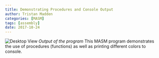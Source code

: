 ```yaml
---
title: Demonstrating Procedures and Console Output
author: Tristan Madden
categories: [MASM]
tags: [assembly]
date: 2017-10-24
--- 
```

![Desktop View](/assets/img/2017-10-24/001.png)
_Output of the program_
This MASM program demonstrates the use of procedures (functions) as well as printing different colors to console.
<script src="https://gist.github.com/Trimad/04ba06dce98c81fc447c1e514b66a945.js"></script>